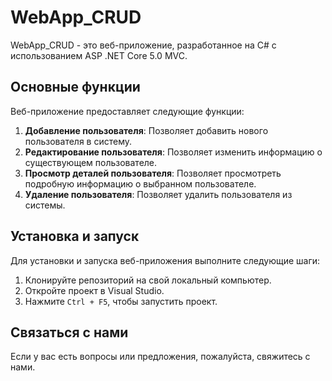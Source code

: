 # WebApp_CRUD

WebApp_CRUD - это веб-приложение, разработанное на C# с использованием ASP .NET Core 5.0 MVC.

## Основные функции

Веб-приложение предоставляет следующие функции:

1. **Добавление пользователя**: Позволяет добавить нового пользователя в систему.
2. **Редактирование пользователя**: Позволяет изменить информацию о существующем пользователе.
3. **Просмотр деталей пользователя**: Позволяет просмотреть подробную информацию о выбранном пользователе.
4. **Удаление пользователя**: Позволяет удалить пользователя из системы.

## Установка и запуск

Для установки и запуска веб-приложения выполните следующие шаги:

1. Клонируйте репозиторий на свой локальный компьютер.
2. Откройте проект в Visual Studio.
3. Нажмите `Ctrl + F5`, чтобы запустить проект.

## Связаться с нами

Если у вас есть вопросы или предложения, пожалуйста, свяжитесь с нами.
